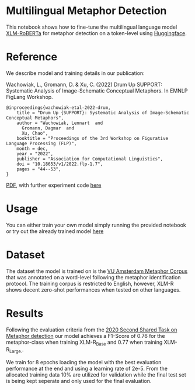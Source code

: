 # Multilingual Metaphor Detection

This notebook shows how to fine-tune the multilingual language model [XLM-RoBERTa](https://arxiv.org/pdf/1911.02116.pdf) for metaphor detection on a token-level using [Huggingface](https://huggingface.co/tasks/token-classification).

# Reference

We describe model and training details in our publication:

Wachowiak, L., Gromann, D. & Xu, C. (2022) Drum Up SUPPORT: Systematic Analysis of Image-Schematic Conceptual Metaphors. In EMNLP FigLang Workshop.

```
@inproceedings{wachowiak-etal-2022-drum,
    title = "Drum Up {SUPPORT}: Systematic Analysis of Image-Schematic Conceptual Metaphors",
    author = "Wachowiak, Lennart  and
      Gromann, Dagmar  and
      Xu, Chao",
    booktitle = "Proceedings of the 3rd Workshop on Figurative Language Processing (FLP)",
    month = dec,
    year = "2022",
    publisher = "Association for Computational Linguistics",
    doi = "10.18653/v1/2022.flp-1.7",
    pages = "44--53",
}
```

[PDF](https://aclanthology.org/2022.flp-1.7/), with further experiment code [here](https://github.com/lwachowiak/ISCMs/tree/main)


# Usage
You can either train your own model simply running the provided notebook or try out the already trained model [here](https://huggingface.co/lwachowiak/Metaphor-Detection-XLMR)

# Dataset
The dataset the model is trained on is the [VU Amsterdam Metaphor Corpus](http://www.vismet.org/metcor/documentation/home.html) that was annotated on a word-level following the metaphor identification protocol. The training corpus is restricted to English, however, XLM-R shows decent zero-shot performances when tested on other languages. 

# Results
Following the evaluation criteria from the [2020 Second Shared Task on Metaphor detection](https://competitions.codalab.org/competitions/22188#results) our model achieves a F1-Score of 0.76 for the metaphor-class when training XLM-R<sub>Base</sub> and 0.77 when training XLM-R<sub>Large.</sub>. 

We train for 8 epochs loading the model with the best evaluation performance at the end and using a learning rate of 2e-5. From the allocated training data 10% are utilized for validation while the final test set is being kept seperate and only used for the final evaluation. 
